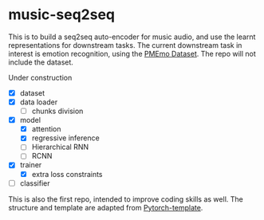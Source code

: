 # music-seq2seq
This is to build a seq2seq auto-encoder for music audio, and use the learnt representations for downstream tasks.
The current downstream task in interest is emotion recognition, using the [PMEmo Dataset](http://pmemo.hellohui.cn).
The repo will not include the dataset.

Under construction
- [x] dataset
- [x] data loader
    - [ ] chunks division
- [x] model
    - [x] attention
    - [x] regressive inference 
    - [ ] Hierarchical RNN
    - [ ] RCNN
- [x] trainer
    - [x] extra loss constraints
- [ ] classifier

This is also the first repo, intended to improve coding skills as well.
The structure and template are adapted from [Pytorch-template](https://github.com/victoresque/pytorch-template).